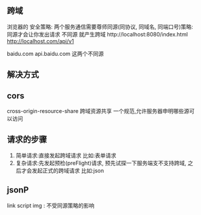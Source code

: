 ## 跨域
浏览器的 安全策略:
两个服务通信需要尊师同源(同协议, 同域名, 同端口号)策略: 
同源才会让你发出请求
不同源 就产生跨域
http://localhost:8080/index.html
http://localhost.com/api/v1

baidu.com    api.baidu.com      这两个不同源


## 解决方式
  ## cors
  cross-origin-resource-share  跨域资源共享
  一个规范,允许服务器申明哪些源可以访问

## 请求的步骤
1. 简单请求:直接发起跨域请求   比如:表单请求
2. 复杂请求:先发起预检(preFlight)请求, 预先试探一下服务端支不支持跨域, 之后才会发起正式的跨域请求   比如:json



## jsonP
link script img : 不受同源策略的影响